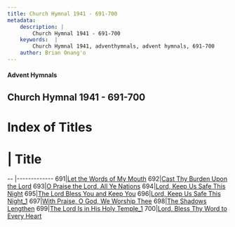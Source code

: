 ```yaml
---
title: Church Hymnal 1941 - 691-700
metadata:
    description: |
        Church Hymnal 1941 - 691-700
    keywords:  |
        Church Hymnal 1941, adventhymnals, advent hymnals, 691-700
    author: Brian Onang'o
---
```


#### Advent Hymnals
## Church Hymnal 1941 - 691-700

# Index of Titles
# | Title                        
-- |-------------
691|[Let the Words of My Mouth](/church-hymnal/601-700/691-700/Let-the-Words-of-My-Mouth)
692|[Cast Thy Burden Upon the Lord](/church-hymnal/601-700/691-700/Cast-Thy-Burden-Upon-the-Lord)
693|[O Praise the Lord, All Ye Nations](/church-hymnal/601-700/691-700/O-Praise-the-Lord,-All-Ye-Nations)
694|[Lord, Keep Us Safe This Night](/church-hymnal/601-700/691-700/Lord,-Keep-Us-Safe-This-Night)
695|[The Lord Bless You and Keep You](/church-hymnal/601-700/691-700/The-Lord-Bless-You-and-Keep-You)
696|[Lord, Keep Us Safe This Night_1](/church-hymnal/601-700/691-700/Lord,-Keep-Us-Safe-This-Night_1)
697|[With Praise, O God, We Worship Thee](/church-hymnal/601-700/691-700/With-Praise,-O-God,-We-Worship-Thee)
698|[The Shadows Lengthen](/church-hymnal/601-700/691-700/The-Shadows-Lengthen)
699|[The Lord Is in His Holy Temple_1](/church-hymnal/601-700/691-700/The-Lord-Is-in-His-Holy-Temple_1)
700|[Lord, Bless Thy Word to Every Heart](/church-hymnal/601-700/691-700/Lord,-Bless-Thy-Word-to-Every-Heart)